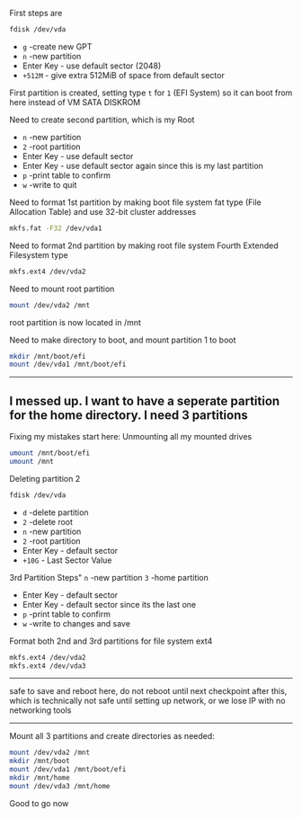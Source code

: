 
First steps are 
```bash
fdisk /dev/vda
```
- `g` -create new GPT
- `n` -new partition
- Enter Key - use default sector (2048)
- `+512M` - give extra 512MiB of space from default sector

First partition is created, setting type `t` for `1` (EFI System) so it can boot from here instead of VM SATA DISKROM

Need to create second partition, which is my Root

- `n` -new partition
- `2` -root partition
- Enter Key - use default sector
- Enter Key - use default sector again since this is my last partition
- `p` -print table to confirm
- `w` -write to quit

Need to format 1st partition by making boot file system fat type (File Allocation Table) and use 32-bit cluster addresses
```bash
mkfs.fat -F32 /dev/vda1
```

Need to format 2nd partition by making root file system Fourth Extended Filesystem type
```bash
mkfs.ext4 /dev/vda2
```
Need to mount root partition
```bash
mount /dev/vda2 /mnt
```
root partition is now located in /mnt

Need to make directory to boot, and mount partition 1 to boot
```bash
mkdir /mnt/boot/efi
mount /dev/vda1 /mnt/boot/efi
```
---
I messed up. I want to have a seperate partition for the home directory. I need 3 partitions
---
Fixing my mistakes start here:
Unmounting all my mounted drives
```bash
umount /mnt/boot/efi
umount /mnt
```
Deleting partition 2
```bash
fdisk /dev/vda
```
- `d` -delete partition
- `2` -delete root
- `n` -new partition
- `2` -root partition
- Enter Key - default sector
- `+10G` - Last Sector Value

3rd Partition Steps"
`n` -new partition
`3` -home partition
- Enter Key - default sector
- Enter Key - default sector since its the last one
- `p` -print table to confirm
- `w` -write to changes and save

Format both 2nd and 3rd partitions for file system ext4
```bash
mkfs.ext4 /dev/vda2
mkfs.ext4 /dev/vda3
```
---

safe to save and reboot here, do not reboot until next checkpoint after this, which is technically not safe until setting up network, or we lose IP with no networking tools

---

Mount all 3 partitions and create directories as needed:
```bash
mount /dev/vda2 /mnt
mkdir /mnt/boot
mount /dev/vda1 /mnt/boot/efi
mkdir /mnt/home
mount /dev/vda3 /mnt/home
```
Good to go now
